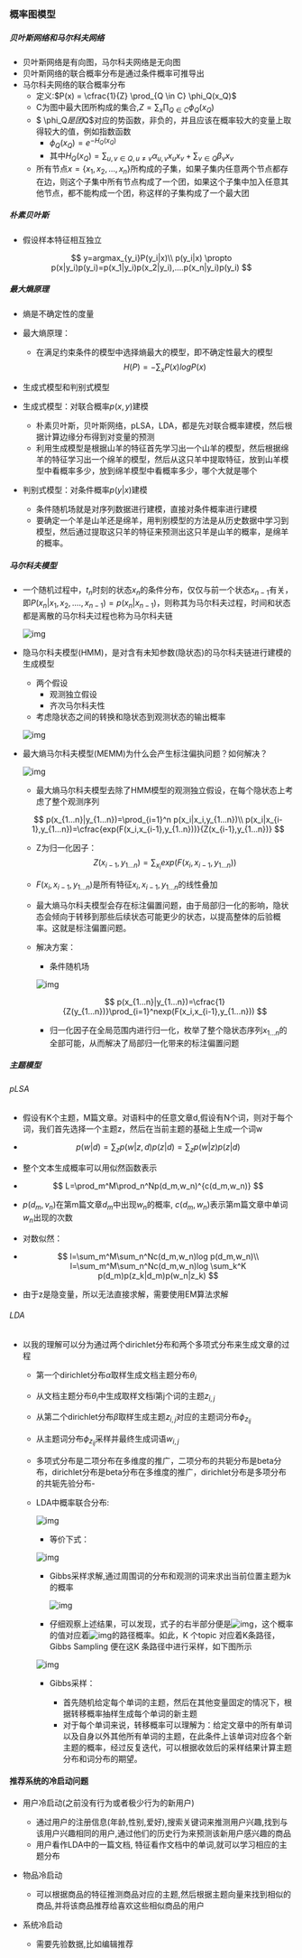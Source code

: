 

### 概率图模型

##### 贝叶斯网络和马尔科夫网络

- 贝叶斯网络是有向图，马尔科夫网络是无向图
- 贝叶斯网络的联合概率分布是通过条件概率可推导出
- 马尔科夫网络的联合概率分布
  - 定义:$P(x) = \cfrac{1}{Z} \prod_{Q \in C} \phi_Q(x_Q)$
  - C为图中最大团所构成的集合,$Z = \sum_x\prod_{Q \in C} \phi_Q(x_Q)$
  - $ \phi_Q$是团$Q$对应的势函数，非负的，并且应该在概率较大的变量上取得较大的值，例如指数函数
    - $\phi_Q(x_Q)=e^{-H_Q(x_Q)}$
    - 其中$H_Q(x_Q)=\sum_{u,v\in Q,u \neq v} \alpha_{u,v}x_ux_v+\sum_{v\in Q}\beta_vx_v$
  - 所有节点$x=\{x_1,x_2,...,x_n\}$所构成的子集，如果子集内任意两个节点都存在边，则这个子集中所有节点构成了一个团，如果这个子集中加入任意其他节点，都不能构成一个团，称这样的子集构成了一个最大团

##### 朴素贝叶斯

- 假设样本特征相互独立

$$
y=argmax_{y_i}P(y_i|x)\\
p(y_i|x) \propto p(x|y_i)p(y_i)=p(x_1|y_i)p(x_2|y_i),....p(x_n|y_i)p(y_i)
$$

##### 最大熵原理

- 熵是不确定性的度量

- 最大熵原理：

  - 在满足约束条件的模型中选择熵最大的模型，即不确定性最大的模型
    $$
    H(P)=-\sum_xP(x)logP(x)
    $$

- 生成式模型和判别式模型
- 生成式模型：对联合概率$p(x,y)$建模
  - 朴素贝叶斯，贝叶斯网络，pLSA，LDA，都是先对联合概率建模，然后根据计算边缘分布得到对变量的预测
  - 利用生成模型是根据山羊的特征首先学习出一个山羊的模型，然后根据绵羊的特征学习出一个绵羊的模型，然后从这只羊中提取特征，放到山羊模型中看概率多少，放到绵羊模型中看概率多少，哪个大就是哪个
- 判别式模型：对条件概率$p(y|x)$建模
  - 条件随机场就是对序列数据进行建模，直接对条件概率进行建模
  - 要确定一个羊是山羊还是绵羊，用判别模型的方法是从历史数据中学习到模型，然后通过提取这只羊的特征来预测出这只羊是山羊的概率，是绵羊的概率。

##### 马尔科夫模型

- 一个随机过程中，$t_n$时刻的状态$x_n$的条件分布，仅仅与前一个状态$x_{n-1}$有关，即$P(x_n|x_1,x_2,....,x_{n-1})=p(x_n|x_{n-1})$，则称其为马尔科夫过程，时间和状态都是离散的马尔科夫过程也称为马尔科夫链

  ![img](img/mc.png)

- 隐马尔科夫模型(HMM)，是对含有未知参数(隐状态)的马尔科夫链进行建模的生成模型

  - 两个假设
    - 观测独立假设
    - 齐次马尔科夫性
  - 考虑隐状态之间的转换和隐状态到观测状态的输出概率

  ![img](img/hmc.png)

- 最大熵马尔科夫模型(MEMM)为什么会产生标注偏执问题？如何解决？

  ![img](img/memm.png)
  - 最大熵马尔科夫模型去除了HMM模型的观测独立假设，在每个隐状态上考虑了整个观测序列

  $$
  p(x_{1...n}|y_{1...n})=\prod_{i=1}^n p(x_i|x_i,y_{1...n})\\
  p(x_i|x_{i-1},y_{1...n})=\cfrac{exp(F(x_i,x_{i-1},y_{1..n}))}{Z(x_{i-1},y_{1...n})}
  $$

  - Z为归一化因子：
    $$
    Z(x_{i-1},y_{1...n})=\sum_{x_i}exp(F(x_i,x_{i-1},y_{1...n}))
    $$

  - $F(x_i,x_{i-1},y_{1...n})$是所有特征$x_i,x_{i-1},y_{1...n}$的线性叠加

  - 最大熵马尔科夫模型会存在标注偏置问题，由于局部归一化的影响，隐状态会倾向于转移到那些后续状态可能更少的状态，以提高整体的后验概率。这就是标注偏置问题。

  - 解决方案：

    - 条件随机场

    ![img](img/crf.png)

    
    $$
    p(x_{1...n}|y_{1...n})=\cfrac{1}{Z(y_{1...n})}\prod_{i=1}^nexp(F(x_i,x_{i-1},y_{1...n}))
    $$

    - 归一化因子在全局范围内进行归一化，枚举了整个隐状态序列$x_{1...n}$的全部可能，从而解决了局部归一化带来的标注偏置问题

##### 主题模型

###### pLSA

- 假设有K个主题，M篇文章。对语料中的任意文章d,假设有N个词，则对于每个词，我们首先选择一个主题z，然后在当前主题的基础上生成一个词w

- $$
  p(w|d)=\sum_zp(w|z,d)p(z|d)=\sum_zp(w|z)p(z|d)
  $$

- 整个文本生成概率可以用似然函数表示

- $$
  L=\prod_m^M\prod_n^Np(d_m,w_n)^{c(d_m,w_n)}
  $$

- $p(d_m,v_n)$在第m篇文章$d_m$中出现$w_n$的概率, $c(d_m,w_n)$表示第m篇文章中单词$w_n$出现的次数

- 对数似然：

- $$
  l=\sum_m^M\sum_n^Nc(d_m,w_n)log p(d_m,w_n)\\
  l=\sum_m^M\sum_n^Nc(d_m,w_n)log \sum_k^K p(d_m)p(z_k|d_m)p(w_n|z_k)
  $$

- 由于z是隐变量，所以无法直接求解，需要使用EM算法求解

###### LDA

- 以我的理解可以分为通过两个dirichlet分布和两个多项式分布来生成文章的过程

  - 第一个dirichlet分布$\alpha$取样生成文档主题分布$\theta_i$
  - 从文档主题分布$\theta_i$中生成取样文档i第j个词的主题$z_{i,j}$
  - 从第二个dirichlet分布$\beta$取样生成主题$z_{i,j}$对应的主题词分布$\phi_{z_{ij}}$
  - 从主题词分布$\phi_{z_{ij}}$采样并最终生成词语$w_{i,j}$

  - 多项式分布是二项分布在多维度的推广，二项分布的共轭分布是beta分布，dirichlet分布是beta分布在多维度的推广，dirichlet分布是多项分布的共轭先验分布-

  - LDA中概率联合分布:

    ![img](https://img-blog.csdn.net/20141121010801261)

    - 等价下式：

    ![img](https://img-blog.csdn.net/20141121100115734)

    - Gibbs采样求解,通过周围词的分布和观测的词来求出当前位置主题为k的概率

      ![img](https://img-blog.csdn.net/20141121135716671)

    -  仔细观察上述结果，可以发现，式子的右半部分便是![img](https://img-blog.csdn.net/20141121135724875)，这个概率的值对应着![img](https://img-blog.csdn.net/20141121135730453)的路径概率。如此，K 个topic 对应着K条路径，Gibbs Sampling 便在这K 条路径中进行采样，如下图所示

      ![img](https://img-blog.csdn.net/20141121135741734)
      
    - Gibbs采样：
    
      - 首先随机给定每个单词的主题，然后在其他变量固定的情况下，根据转移概率抽样生成每个单词的新主题
      - 对于每个单词来说，转移概率可以理解为：给定文章中的所有单词以及自身以外其他所有单词的主题，在此条件上该单词对应各个新主题的概率，经过反复迭代，可以根据收敛后的采样结果计算主题分布和词分布的期望。

#### 推荐系统的冷启动问题

- 用户冷启动(之前没有行为或者极少行为的新用户)
  - 通过用户的注册信息(年龄,性别,爱好),搜索关键词来推测用户兴趣,找到与该用户兴趣相同的用户,通过他们的历史行为来预测该新用户感兴趣的商品
  - 用户看作LDA中的一篇文档, 特征看作文档中的单词,就可以学习相应的主题分布

- 物品冷启动
  - 可以根据商品的特征推测商品对应的主题,然后根据主题向量来找到相似的商品,并将该商品推荐给喜欢这些相似商品的用户

- 系统冷启动
  - 需要先验数据,比如编辑推荐